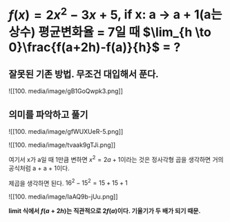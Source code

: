 # $f(x) = 2x^2 -3x + 5$, if x: a -> a + 1(a는 상수) 평균변화율 = 7일 때 $\lim_{h \to 0}\frac{f(a+2h)-f(a)}{h}$ = ?

## 잘못된 기존 방법. 무조건 대입해서 푼다.

![[100. media/image/gB1GoQwpk3.png]]

## 의미를 파악하고 풀기

![[100. media/image/gfWUXUeR-5.png]]

![[100. media/image/tvaak9gTJi.png]]

여기서 x가 a일 때 1만큼 변하면 $x^2 = 2a + 1$이라는 것은 정사각형 곱을 생각하면 거의 공식처럼 a + a + 1이다.

제곱을 생각하면 된다. $16^2 - 15^2 = 15 + 15 + 1$

![[100. media/image/IaAQ9b-jUu.png]]

**limit 식에서 $f(a+2h)$는 직관적으로 $2f(a)$이다. 기울기가 두 배가 되기 때문.**
